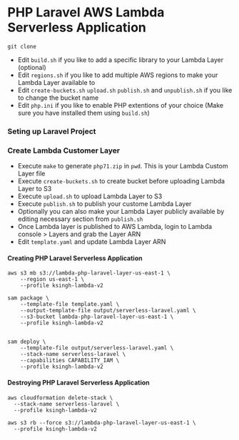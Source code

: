 # PHP Laravel AWS Lambda Serverless Application

```
git clone 
```
- Edit ``build.sh`` if you like to add a specific library to your Lambda Layer (optional)
- Edit ``regions.sh`` if you like to add multiple AWS regions to make your Lambda Layer available to
- Edit ``create-buckets.sh`` ``upload.sh`` ``publish.sh`` and ``unpublish.sh`` if you like to change the bucket name
- Edit ``php.ini`` if you like to enable PHP extentions of your choice (Make sure you have installed them using ``build.sh``)

### Seting up Laravel Project


### Create Lambda Customer Layer
- Execute ``make`` to generate ``php71.zip`` in ``pwd``. This is your Lambda Custom Layer file
- Execute ``create-buckets.sh`` to create bucket before uploading Lambda Layer to S3
- Execute ``upload.sh`` to upload Lambda Layer to S3
- Execute ``publish.sh`` to publish your custome Lambda Layer
- Optionally you can also make your Lambda Layer publicly available by editing necessary section from ``publish.sh``
- Once Lambda layer is published to AWS Lambda, login to Lambda console > Layers and grab the Layer ARN
- Edit ``template.yaml`` and update Lambda Layer ARN 


#### Creating PHP Laravel Serverless Application

```
aws s3 mb s3://lambda-php-laravel-layer-us-east-1 \
    --region us-east-1 \
    --profile ksingh-lambda-v2
```
```
sam package \
    --template-file template.yaml \
    --output-template-file output/serverless-laravel.yaml \
    --s3-bucket lambda-php-laravel-layer-us-east-1 \
    --profile ksingh-lambda-v2 
   
```

```
sam deploy \
    --template-file output/serverless-laravel.yaml \
    --stack-name serverless-laravel \
    --capabilities CAPABILITY_IAM \
    --profile ksingh-lambda-v2

```

#### Destroying PHP Laravel Serverless Application

```
aws cloudformation delete-stack \
  --stack-name serverless-laravel \ 
  --profile ksingh-lambda-v2 
```

```
aws s3 rb --force s3://lambda-php-laravel-layer-us-east-1 \
  --profile ksingh-lambda-v2
```